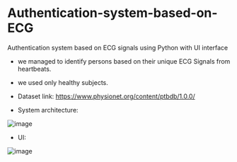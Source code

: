 # Authentication-system-based-on-ECG
Authentication system based on ECG signals using Python with UI interface
* we managed to identify persons based on their unique ECG Signals from heartbeats.
* we used only healthy subjects. 
* Dataset link: https://www.physionet.org/content/ptbdb/1.0.0/

* System architecture:

![image](https://github.com/MAbdelhamid2001/Authentication-system-based-on-ECG/assets/81767517/93a29cb8-1759-400f-b639-235af06adb9c)

* UI:

![image](https://github.com/MAbdelhamid2001/Authentication-system-based-on-ECG/assets/81767517/be5d7373-2c9a-4481-82a9-9fd814bae72d)

